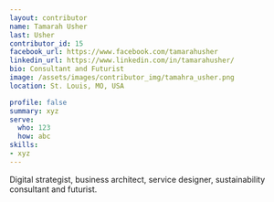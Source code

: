 ```yaml
---
layout: contributor
name: Tamarah Usher
last: Usher
contributor_id: 15
facebook_url: https://www.facebook.com/tamarahusher
linkedin_url: https://www.linkedin.com/in/tamarahusher/
bio: Consultant and Futurist
image: /assets/images/contributor_img/tamahra_usher.png
location: St. Louis, MO, USA

profile: false
summary: xyz
serve:
  who: 123
  how: abc
skills:
- xyz
---
```


Digital strategist, business architect, service designer, sustainability consultant and futurist.